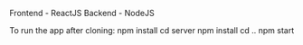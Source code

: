 Frontend - ReactJS
Backend - NodeJS

To run the app after cloning:
npm install 
cd server 
npm install
cd ..
npm start
